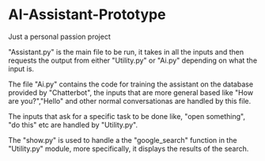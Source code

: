 # AI-Assistant-Prototype
Just a personal passion project

"Assistant.py" is the main file to be run, it takes in all the inputs and then requests the output from either "Utility.py" or "Ai.py" depending on what the input is.

The file "Ai.py" contains the code for training the assistant on the database provided by "Chatterbot", the inputs that are more general based like "How are you?","Hello" and other normal conversationas are handled by this file.

The inputs that ask for a specific task to be done like, "open something", "do this" etc are handled by "Utility.py".

The "show.py" is used to handle a the "google_search" function in the "Utility.py" module, more specifically, it displays the results of the search.
